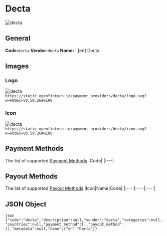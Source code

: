 # Decta 
![decta](https://static.openfintech.io/payment_providers/decta/logo.svg?w=600&c=v0.59.26#w100) 
## General 
**Code:**`decta` 
**Vendor:**`decta` 
**Name:** 
:	[en] Decta 
## Images 
### Logo 
![decta](https://static.openfintech.io/payment_providers/decta/logo.svg?w=600&c=v0.59.26#w100) 
``` https://static.openfintech.io/payment_providers/decta/logo.svg?w=600&c=v0.59.26#w100 ``` 
### Icon 
![decta](https://static.openfintech.io/payment_providers/decta/icon.svg?w=600&c=v0.59.26#w100) 
``` https://static.openfintech.io/payment_providers/decta/icon.svg?w=600&c=v0.59.26#w100 ``` 
## Payment Methods 
The list of supported [Payment Methods](#) 
|Code| 
|:---| 
 
## Payout Methods 
The list of supported [Payout Methods](#) 
|Icon|Name|Code| 
|:---:|:---:|:---:| 
 
## JSON Object 
```json {"code":"decta","description":null,"vendor":"decta","categories":null,"countries":null,"payment_method":[],"payout_method":[],"metadata":null,"name":{"en":"Decta"}} ``` 
